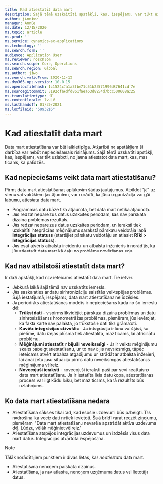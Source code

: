 ```yaml
---
title: Kad atiestatīt data mart
description: Šajā tēmā uzskaitīti apstākļi, kas, iespējams, var tikt uzlaboti, no jauna atiestatot data mart, kas, maz ticams, ka palīdzēs.
author: jinniew
manager: AnnBe
ms.date: 12/15/2020
ms.topic: article
ms.prod: ''
ms.service: dynamics-ax-applications
ms.technology: ''
ms.search.form: ''
audience: Application User
ms.reviewer: roschlom
ms.search.scope: Core, Operations
ms.search.region: Global
ms.author: jiwo
ms.search.validFrom: 2020-12-15
ms.dyn365.ops.version: 10.0.15
ms.openlocfilehash: 1c1524c7a1a3fbe71c51b23571996d87641cdf7e
ms.sourcegitcommit: 5192cfaedfd861faea63d8954d7bcc500608a225
ms.translationtype: HT
ms.contentlocale: lv-LV
ms.lasthandoff: 01/30/2021
ms.locfileid: "5093216"
---
```

# <a name="when-to-reset-a-data-mart"></a>Kad atiestatīt data mart

Data mart atiestatīšana var būt laikietilpīga. Atkarībā no apstākļiem šī darbība var nebūt nepieciešamais risinājums. Šajā tēmā uzskaitīti apstākļi, kas, iespējams, var tikt uzlaboti, no jauna atiestatot data mart, kas, maz ticams, ka palīdzēs.  

## <a name="when-do-you-need-to-do-a-data-mart-reset"></a>Kad nepieciešams veikt data mart atiestatīšanu?
Pirms data mart atiestatīšanas aplūkosim šādus jautājumus. Atbildot "jā" uz vienu vai vairākiem jautājumiem, var norādīt, ka jūsu organizācija var gūt labumu, atiestata data mart.

- Programmas datu bāze tika atjaunota, bet data mart netika atjaunota.
- Jūs redzat nepareizus datus uzskaites periodam, kas nav pārskata dizaina problēmas rezultāts.
- Jūs redzat nepareizus datus uzskaites periodam, un ieraksti tiek uzskaitīti integrācijas mēģinājumu sarakstā pārskatu veidotāja lapā **Integrācijas statuss** (startējiet pārskatu veidotāju un atlasiet **Rīki > Integrācijas statuss**).
- Jūs esat atvēris atbalsta incidentu, un atbalsta inženieris ir norādījis, ka jūs atiestatīt data mart kā daļu no problēmu novēršanas soļa.
 
## <a name="when-its-not-appropriate-to-reset-a-data-mart"></a>Kad nav atbilstoši atiestatīt data mart?
Ir daži apstākļi, kad nav ieteicams atiestatīt data mart. Tie ietver. 

- Jebkurā laikā šajā tēmā nav uzskaitīts iemesls.
- Jūs saskaraties ar datu sinhronizāciju saistītās veiktspējas problēmas. Šajā iestatījumā, iespējams, data mart atiestatīšana nelīdzēsies.
- Ja periodisks atiestatīšanas modelis ir nepieciešams kāda no šo iemeslu dēļ: 
  - **Trūkst dati** - vispirms likvidējiet pārskata dizaina problēmas un datu sinhronizēšanas hronometrāžas problēmas, piemēram, jūs ievērojat, ka fakta karte nav palaista, jo trūkstošie dati tika grāmatoti.
  - **Kavēts integrācijas stāvoklis** - Ja integrācija ir lēna vai šķiet, ka pielīmē, datu izejas plūsma tiek atiestatīta, maz ticams, lai atrisinātu problēmu.
  - **Mēģinājumi atiestatīt ir bijuši neveiksmīgi** - Ja ir veikts mēģinājumu skaits pabeigt atiestatīšanu, un to nav bijis neveiksmīgs, tāpēc ieteicams atvērt atbalsta atgadījumu un strādāt ar atbalsta inženieri, lai analizētu jūsu situāciju pirms datu neveiksmīgas atiestatīšanas mēģinājuma vēlreiz.
  - **Novecojuši ieraksti** - novecojuši ieraksti paši par sevi neattaisno data mart atiestatīšanu. Ja ir iestatīta liela datu kopa, atiestatīšanas process var ilgt kādu laiku, bet maz ticams, ka tā rezultāts būs uzlabojums.
 
## <a name="what-a-data-mart-reset-does-not-do"></a>Ko data mart atiestatīšana nedara  
- Atiestatīšana sāksies tikai tad, kad esošie uzdevumi būs pabeigti. Tas nodrošina, ka vecie dati netiek ievietoti. Šajā brīdī varat redzēt ziņojumu, piemēram, "Data mart atiestatīšanu nevarēja apstrādāt aktīva uzdevuma dēļ. Lūdzu, vēlāk mēģiniet vēlreiz."
- Atiestatīšana atspējos integrācijas uzdevumus un izdzēsīs visus data mart datus. Integrācijas atkārtota iespējošana.

> [!NOTE]
> Tālāk norādītajiem punktiem ir divas lietas, kas *neatiestata* data mart. <br>
> - Atiestatīšana nenoņem pārskata dizainus. <br>
> - Atiestatīšana, ja nav atlasīta, nenoņem uzņēmuma datus vai lietotāja datus.
